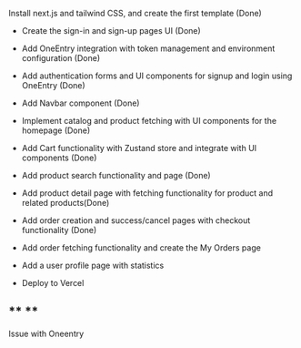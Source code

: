 Install next.js and tailwind CSS, and create the first template (Done)

- Create the sign-in and sign-up pages UI (Done)

- Add OneEntry integration with token management and environment configuration (Done)

- Add authentication forms and UI components for signup and login using OneEntry (Done)

- Add Navbar component (Done)

- Implement catalog and product fetching with UI components for the homepage (Done)

- Add Cart functionality with Zustand store and integrate with UI components (Done)

- Add product search functionality and page (Done)

- Add product detail page with fetching functionality for product and related products(Done)

- Add order creation and success/cancel pages with checkout functionality (Done)

- Add order fetching functionality and create the My Orders page

- Add a user profile page with statistics

- Deploy to Vercel

## \*\* \*\*


Issue with Oneentry